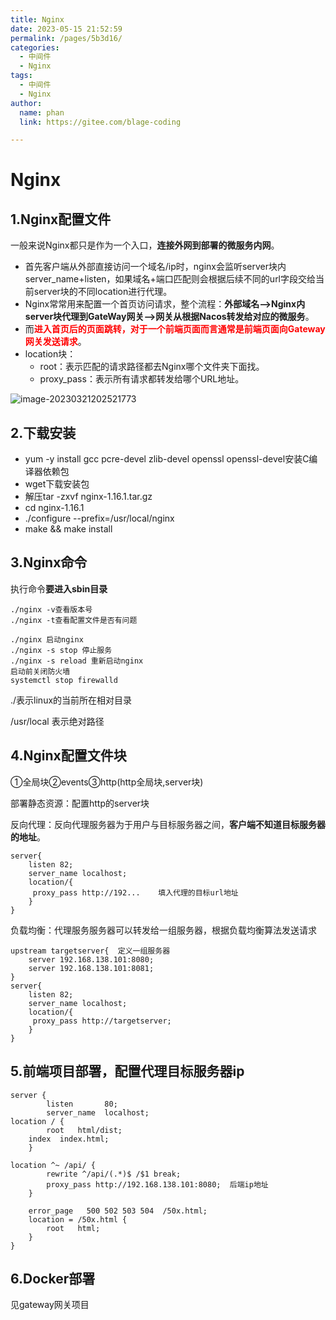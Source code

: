 ```yaml
---
title: Nginx
date: 2023-05-15 21:52:59
permalink: /pages/5b3d16/
categories: 
  - 中间件
  - Nginx
tags: 
  - 中间件
  - Nginx
author: 
  name: phan
  link: https://gitee.com/blage-coding

---
```

# Nginx

## 1.Nginx配置文件

一般来说Nginx都只是作为一个入口，**连接外网到部署的微服务内网**。

- 首先客户端从外部直接访问一个域名/ip时，nginx会监听server块内server_name+listen，如果域名+端口匹配则会根据后续不同的url字段交给当前server块的不同location进行代理。
- Nginx常常用来配置一个首页访问请求，整个流程：**外部域名—>Nginx内server块代理到GateWay网关—>网关从根据Nacos转发给对应的微服务**。
- 而<font color="red">**进入首页后的页面跳转，对于一个前端页面而言通常是前端页面向Gateway网关发送请求**</font>。
- location块：
  - root：表示匹配的请求路径都去Nginx哪个文件夹下面找。
  - proxy_pass：表示所有请求都转发给哪个URL地址。

![image-20230321202521773](https://cdn.staticaly.com/gh/blage-coding/picx-images-hosting@master/20230515/image-20230321202521773.3d28aikw3wo0.webp)

## 2.下载安装

- yum -y install gcc pcre-devel zlib-devel openssl openssl-devel安装C编译器依赖包
- wget下载安装包
- 解压tar -zxvf nginx-1.16.1.tar.gz
- cd nginx-1.16.1
- ./configure --prefix=/usr/local/nginx
- make && make install

## 3.Nginx命令

执行命令**要进入sbin目录**

```
./nginx -v查看版本号
./nginx -t查看配置文件是否有问题

./nginx 启动nginx
./nginx -s stop 停止服务
./nginx -s reload 重新启动nginx
启动前关闭防火墙
systemctl stop firewalld
```

./表示linux的当前所在相对目录

/usr/local 表示绝对路径

## 4.Nginx配置文件块

①全局块②events③http(http全局块,server块)

部署静态资源：配置http的server块

反向代理：反向代理服务器为于用户与目标服务器之间，**客户端不知道目标服务器的地址**。

```
server{
	listen 82;
	server_name localhost;
	location/{
	 proxy_pass http://192...    填入代理的目标url地址
	}
}
```

负载均衡：代理服务服务器可以转发给一组服务器，根据负载均衡算法发送请求

```
upstream targetserver{  定义一组服务器
	server 192.168.138.101:8080;
	server 192.168.138.101:8081;
}
server{
	listen 82;
	server_name localhost;
	location/{
	 proxy_pass http://targetserver;    
	}
}
```

## 5.前端项目部署，配置代理目标服务器ip

```nginx
server {
        listen       80;
        server_name  localhost;
location / {
        root   html/dist;
    index  index.html;
    }
    
location ^~ /api/ {
        rewrite ^/api/(.*)$ /$1 break;
        proxy_pass http://192.168.138.101:8080;  后端ip地址
    }

    error_page   500 502 503 504  /50x.html;
    location = /50x.html {
        root   html;
    }
}
```

## 6.Docker部署

见gateway网关项目